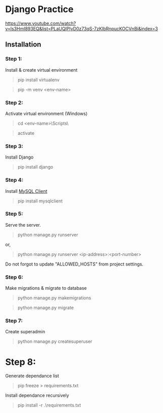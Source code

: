 # Django Practice
https://www.youtube.com/watch?v=ls3HmI893EQ&list=PLaUQIPIyD0z73qS-7zKIbRnpucKOCVnBi&index=3

## Installation

### Step 1:
Install & create virtual environment 
> pip install virtualenv

> pip -m venv \<env-name>

### Step 2:
Activate virtual environment (Windows)
> cd \<env-name>\Scripts\

> activate

### Step 3:
Install Django
> pip install django

### Step 4:
Install [MySQL Client](https://pypi.org/project/mysqlclient/)
> pip install mysqlclient 

### Step 5:
Serve the server.
> python manage.py runserver 

or, 
> python manage.py runserver \<ip-address>:\<port-number>

Do not forgot to update "ALLOWED_HOSTS" from project settings.

### Step 6:
Make migrations & migrate to database 
> python manage.py makemigrations

> python manage.py migrate

### Step 7:
Create superadmin
> python manage.py createsuperuser 

# Step 8:
Generate dependance list
> pip freeze > requirements.txt

Install dependance recursively
> pip install -r .\requirements.txt

